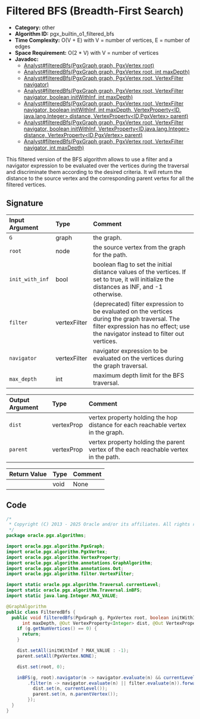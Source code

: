# Filtered BFS (Breadth-First Search)

- **Category:** other
- **Algorithm ID:** pgx_builtin_o1_filtered_bfs
- **Time Complexity:** O(V + E) with V = number of vertices, E = number of edges
- **Space Requirement:** O(2 * V) with V = number of vertices
- **Javadoc:** 
  - [Analyst#filteredBfs(PgxGraph graph, PgxVertex<ID> root)](https://docs.oracle.com/en/database/oracle/property-graph/25.1/spgjv/oracle/pgx/api/Analyst.html#filteredBfs_oracle_pgx_api_PgxGraph_ID_)
  - [Analyst#filteredBfs(PgxGraph graph, PgxVertex<ID> root, int maxDepth)](https://docs.oracle.com/en/database/oracle/property-graph/25.1/spgjv/oracle/pgx/api/Analyst.html#filteredBfs_oracle_pgx_api_PgxGraph_ID_int_)
  - [Analyst#filteredBfs(PgxGraph graph, PgxVertex<ID> root, VertexFilter navigator)](https://docs.oracle.com/en/database/oracle/property-graph/25.1/spgjv/oracle/pgx/api/Analyst.html#filteredBfs_oracle_pgx_api_PgxGraph_oracle_pgx_api_PgxVertex_oracle_pgx_api_filter_VertexFilter_)
  - [Analyst#filteredBfs(PgxGraph graph, PgxVertex<ID> root, VertexFilter navigator, boolean initWithInf, int maxDepth)](https://docs.oracle.com/en/database/oracle/property-graph/25.1/spgjv/oracle/pgx/api/Analyst.html#filteredBfs_oracle_pgx_api_PgxGraph_oracle_pgx_api_PgxVertex_oracle_pgx_api_filter_VertexFilter_boolean_int_)
  - [Analyst#filteredBfs(PgxGraph graph, PgxVertex<ID> root, VertexFilter navigator, boolean initWithInf, int maxDepth, VertexProperty<ID,​java.lang.Integer> distance, VertexProperty<ID,​PgxVertex<ID>> parent)](https://docs.oracle.com/en/database/oracle/property-graph/25.1/spgjv/oracle/pgx/api/Analyst.html#filteredBfs_oracle_pgx_api_PgxGraph_oracle_pgx_api_PgxVertex_oracle_pgx_api_filter_VertexFilter_boolean_int_oracle_pgx_api_VertexProperty_oracle_pgx_api_VertexProperty_)
  - [Analyst#filteredBfs(PgxGraph graph, PgxVertex<ID> root, VertexFilter navigator, boolean initWithInf, VertexProperty<ID,​java.lang.Integer> distance, VertexProperty<ID,​PgxVertex<ID>> parent)](https://docs.oracle.com/en/database/oracle/property-graph/25.1/spgjv/oracle/pgx/api/Analyst.html#filteredBfs_oracle_pgx_api_PgxGraph_oracle_pgx_api_PgxVertex_oracle_pgx_api_filter_VertexFilter_boolean_oracle_pgx_api_VertexProperty_oracle_pgx_api_VertexProperty_)
  - [Analyst#filteredBfs(PgxGraph graph, PgxVertex<ID> root, VertexFilter navigator, int maxDepth)](https://docs.oracle.com/en/database/oracle/property-graph/25.1/spgjv/oracle/pgx/api/Analyst.html#filteredBfs_oracle_pgx_api_PgxGraph_oracle_pgx_api_PgxVertex_oracle_pgx_api_filter_VertexFilter_int_)

This filtered version of the BFS algorithm allows to use a filter and a navigator expression to be evaluated over the vertices during the traversal and discriminate them according to the desired criteria. It will return the distance to the source vertex and the corresponding parent vertex for all the filtered vertices.

## Signature

| Input Argument | Type | Comment |
| :--- | :--- | :--- |
| `G` | graph | the graph. |
| `root` | node | the source vertex from the graph for the path. |
| `init_with_inf` | bool | boolean flag to set the initial distance values of the vertices. If set to true, it will initialize the distances as INF, and -1 otherwise. |
| `filter` | vertexFilter | (deprecated) filter expression to be evaluated on the vertices during the graph traversal. The filter expression has no effect; use the navigator instead to filter out vertices. |
| `navigator` | vertexFilter | navigator expression to be evaluated on the vertices during the graph traversal. |
| `max_depth` | int | maximum depth limit for the BFS traversal. |

| Output Argument | Type | Comment |
| :--- | :--- | :--- |
| `dist` | vertexProp<int> | vertex property holding the hop distance for each reachable vertex in the graph. |
| `parent` | vertexProp<node> | vertex property holding the parent vertex of the each reachable vertex in the path. |

| Return Value | Type | Comment |
| :--- | :--- | :--- |
| | void | None |

## Code

```java
/*
 * Copyright (C) 2013 - 2025 Oracle and/or its affiliates. All rights reserved.
 */
package oracle.pgx.algorithms;

import oracle.pgx.algorithm.PgxGraph;
import oracle.pgx.algorithm.PgxVertex;
import oracle.pgx.algorithm.VertexProperty;
import oracle.pgx.algorithm.annotations.GraphAlgorithm;
import oracle.pgx.algorithm.annotations.Out;
import oracle.pgx.algorithm.filter.VertexFilter;

import static oracle.pgx.algorithm.Traversal.currentLevel;
import static oracle.pgx.algorithm.Traversal.inBFS;
import static java.lang.Integer.MAX_VALUE;

@GraphAlgorithm
public class FilteredBfs {
  public void filteredBfs(PgxGraph g, PgxVertex root, boolean initWithInf, VertexFilter filter, VertexFilter navigator,
      int maxDepth, @Out VertexProperty<Integer> dist, @Out VertexProperty<PgxVertex> parent) {
    if (g.getNumVertices() == 0) {
      return;
    }

    dist.setAll(initWithInf ? MAX_VALUE : -1);
    parent.setAll(PgxVertex.NONE);

    dist.set(root, 0);

    inBFS(g, root).navigator(n -> navigator.evaluate(n) && currentLevel() < maxDepth)
        .filter(n -> navigator.evaluate(n) || filter.evaluate(n)).forward(n -> {
          dist.set(n, currentLevel());
          parent.set(n, n.parentVertex());
        });
  }
}
```
